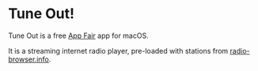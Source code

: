 # Tune Out!

Tune Out is a free [App Fair](https://www.appfair.net) app
for macOS.

It is a streaming internet radio player, pre-loaded
with stations from [radio-browser.info](https://www.radio-browser.info/#/).


